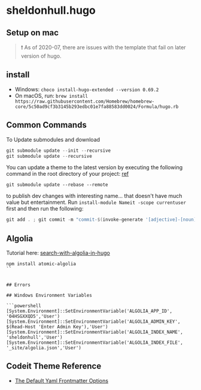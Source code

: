 # sheldonhull.hugo

## Setup on mac

> ❗️ As of 2020-07, there are issues with the template that fail on later version of hugo.

## install

- Windows: `choco install-hugo-extended --version 0.69.2`
- On macOS, run: `brew install https://raw.githubusercontent.com/Homebrew/homebrew-core/5c50ad9cf3b3145b293edbc01e7fa88583dd0024/Formula/hugo.rb`

## Common Commands

To Update submodules and download

```powershell
git submodule update --init --recursive
git submodule update --recursive
```

You can update a theme to the latest version by executing the following command in the root directory of your project: [ref](https://gohugo.io/hosting-and-deployment/hosting-on-netlify)

```
git submodule update --rebase --remote
```


to publish dev changes with interesting name... that doesn't have much value but entertainment. Run `install-module Nameit -scope currentuser` first and then run the following:

```powershell
git add . ; git commit -m "commit-$(invoke-generate '[adjective]-[noun]')"; git push
```


## Algolia
Tutorial here:
[search-with-algolia-in-hugo](https://forestry.io/blog/search-with-algolia-in-hugo/)
```
npm install atomic-algolia
``


## Errors

## Windows Environment Variables

```powershell
[System.Environment]::SetEnvironmentVariable('ALGOLIA_APP_ID', '04HSGXXQD5','User')
[System.Environment]::SetEnvironmentVariable('ALGOLIA_ADMIN_KEY', $(Read-Host 'Enter Admin Key'),'User')
[System.Environment]::SetEnvironmentVariable('ALGOLIA_INDEX_NAME', 'sheldonhull','User')
[System.Environment]::SetEnvironmentVariable('ALGOLIA_INDEX_FILE', '_site/algolia.json','User')
```


## Codeit Theme Reference

- [The Default Yaml Frontmatter Options](https://codeit.suntprogramator.dev/theme-documentation-content/#front-matter)
